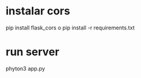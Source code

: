 # instalar cors
pip install flask_cors  o pip install -r requirements.txt

# run server
phyton3 app.py

